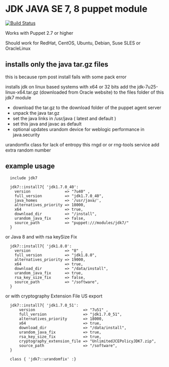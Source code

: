 JDK JAVA SE 7, 8 puppet module
==============================
[![Build Status](https://travis-ci.org/biemond/biemond-jdk7.png)](https://travis-ci.org/biemond/biemond-jdk7)

Works with Puppet 2.7 or higher

Should work for RedHat, CentOS, Ubuntu, Debian, Suse SLES or OracleLinux

installs only the java tar.gz files
-----------------------------------
this is because rpm post install fails with some pack error

installs jdk on linux based systems with x64 or 32 bits
add the jdk-7u25-linux-x64.tar.gz (downloaded from Oracle website) to the files folder of this jdk7 module

- download the tar.gz to the download folder of the puppet agent server
- unpack the java tar.gz
- set the java links in /usr/java ( latest and default )
- set this java and javac as default
- optional updates urandom device for weblogic performance in java.security

urandomfix class for lack of entropy this rngd or or rng-tools service add extra random number

example usage
-------------

	  include jdk7

	  jdk7::install7{ 'jdk1.7.0_40':
	    version               => "7u40" ,
	    full_version          => "jdk1.7.0_40",
	    java_homes            => '/usr/java/',
	    alternatives_priority => 18000,
	    x64                   => true,
	    download_dir          => "/install",
	    urandom_java_fix      => false,
	    source_path           => "puppet:///modules/jdk7/"
	  }

or Java 8 and with rsa keySize Fix

      jdk7::install7{ 'jdk1.8.0':
        version               => "8" ,
        full_version          => "jdk1.8.0",
        alternatives_priority => 19000,
        x64                   => true,
        download_dir          => "/data/install",
        urandom_java_fix      => true,
        rsa_key_size_fix      => false,
        source_path           => "/software",
      }

or with cryptography Extension File US export

	  jdk7::install7{ 'jdk1.7.0_51':
	      version                     => "7u51" ,
	      full_version                => "jdk1.7.0_51",
	      alternatives_priority       => 18000,
	      x64                         => true,
	      download_dir                => "/data/install",
	      urandom_java_fix            => true,
	      rsa_key_size_fix            => true,
	      cryptography_extension_file => "UnlimitedJCEPolicyJDK7.zip",
	      source_path                 => "/software",
	  }

	  class { 'jdk7::urandomfix' :}



